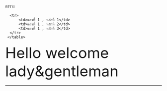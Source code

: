 <html>
<body>
    <p> ตาราง </p>
    <table border ="1"width="50% bgcolor="#80c22c">
           
      <tr>
          <td>แถวที่ 1 , หลักที่ 1</td>
          <td>แถวที่ 1 , หลักที่ 2</td>
          <td>แถวที่ 1 , หลักที่ 3</td>
      </tr>
     </table>
</body>
</html>
<body background="https://sv1.picz.in.th/images/2019/02/08/T5Y8Y0.jpg"> 
<font size="7"> Hello welcome lady&gentleman </font> <br>
